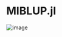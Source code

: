 # MIBLUP.jl

![image](https://github.com/ZhixuPang/MIBLUP.jl/assets/137134445/c4f85e90-1776-4d3d-81d8-d8e954917166)
